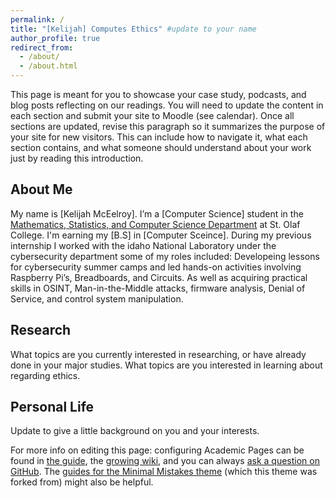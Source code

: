 ```yaml
---
permalink: /
title: "[Kelijah] Computes Ethics" #update to your name
author_profile: true
redirect_from: 
  - /about/
  - /about.html
---
```


This page is meant for you to showcase your case study, podcasts, and blog posts reflecting on our readings. You will need to update the content in each section and submit your site to Moodle (see calendar). Once all sections are updated, revise this paragraph so it summarizes the purpose of your site for new visitors. This can include how to navigate it, what each section contains, and what someone should understand about your work just by reading this introduction.


About Me
---
My name is [Kelijah McEelroy]. I’m a [Computer Science] student in the [Mathematics, Statistics, and Computer Science Department](https://wp.stolaf.edu/mscs/) at St. Olaf College. I'm earning my [B.S] in [Computer Sceince]. During my previous internship I worked with the idaho National Laboratory under the cybersecurity department some of my roles included: Developeing lessons for cybersecurity summer camps and led hands-on activities involving Raspberry Pi’s, Breadboards, and Circuits. As well as acquiring practical skills in OSINT, Man-in-the-Middle attacks, firmware analysis, Denial of Service, and control system manipulation.

Research 
---
What topics are you currently interested in researching, or have already done in your major studies.
What topics are you interested in learning about regarding ethics.

Personal Life
---
Update to give a little background on you and your interests.


For more info on editing this page: configuring Academic Pages can be found in [the guide](https://academicpages.github.io/markdown/), the [growing wiki](https://github.com/academicpages/academicpages.github.io/wiki), and you can always [ask a question on GitHub](https://github.com/academicpages/academicpages.github.io/discussions). The [guides for the Minimal Mistakes theme](https://mmistakes.github.io/minimal-mistakes/docs/configuration/) (which this theme was forked from) might also be helpful.
